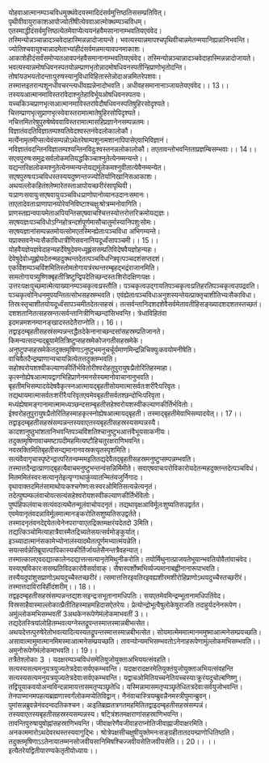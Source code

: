 

  
योहवाआत्मानम्पञ्चविधमुक्थंवेदयस्मादिदंसर्वमुत्तिष्ठतिससम्प्रतिवित्। पृथीवीवायुराकाशआपोज्योतींषीत्येववाआत्मोक्थम्पञ्चविधम्। एतस्माद्धीदंसर्वमुत्तिष्ठत्येतमेवाप्येत्ययनंहवैमसानानाम्भवतियएवंवेद। तस्मिन्योन्नञ्चान्नादञ्चवेदाहास्मिन्नन्नादोजायन्ते। भवत्यस्यान्नमापश्चपृथिवीचान्नमेतन्मयानिह्यन्नानिभवन्ति। ज्योतिश्चवायुश्चान्नादमेताभ्यांहीदंसर्वमन्नमत्यावपनमाकाशः। आकाशेहीदंसर्वंसमोप्यतआवपनंहवैसमानानाम्भवतियएवंवेद। तस्मिन्योन्नञ्चान्नादञ्चवेदाहास्मिन्नन्नादोजायते। भवत्यस्यान्नमोषधिवनस्पतयोन्नम्प्राणभृतोन्नादमोषधिवनस्पतीन्हिप्राणोभृतोदन्ति। तोषांयउभयतोदन्ताःपुरुषस्यानुविधाविहितास्तेन्नोदाअन्नमितरेपशवः। तस्मात्तइतरान्पशूनधीवचरन्त्यधीवह्यन्नेनादोभवति। अधीवहसमानानाञ्जायतेयएवंवेद।। 13।।  
तस्ययआत्मानमाविस्तरांवेदाश्नुतेहाविर्भूयओषधिवनस्पतयः। यच्चकिञ्चप्राणभृत्सआत्मानमाविस्तरांवेदौषधिवनस्पतिषुहिरसोदृश्यते। चित्तम्प्राणभृत्सुप्राणभृत्स्वेवास्तरामात्मातेषुहिरसोपिदृश्यते। नचित्तमितरेषुपुरुषेष्वेववाविस्तरामात्मासहिप्रज्ञानेनसम्पन्नतमः। विज्ञातंवदतिविज्ञातम्पश्यतिवेदश्वस्तनंवेदलोकालोकौ। मर्त्येनामृतमीप्सत्येवंसम्पन्नोऽथेतरेषाम्पशूनामशानापिपासेएवाभिविज्ञानं। नविज्ञातंवदन्तिनविज्ञातम्पश्यन्तिनविदुःश्वस्तनन्नलोकालोकौ। तएतावन्तोभवन्तिताप्रज्ञम्बिसम्भवाः।। 14।।  
सएवपुरुषःसमुद्रःसर्वलोकमतियद्धकिञ्चाश्नुतेत्येनम्मन्यन्ते।। यद्यन्तरिक्षलोकमश्नुतेत्येनम्मन्यन्तेयद्यमुंलेकमश्नुवीतात्येवैनम्मन्येत। सएषपुरुषःपञ्चविधस्तस्ययदुष्णन्तज्ज्योतिर्यानिखानिसआकाशः। अथयल्लोकहितंश्लेष्मारेतस्ताआपोयच्छरीरंसापृथिवी। यःप्राणःसवायुःसएषवायुःपञ्चविधःप्राणोपानोव्यानउदानःसमानः। ताएतादेवताःप्राणापानयोरेवनिविष्टाश्चक्षुःश्रोत्रम्मनोवागिति। प्राणस्तह्यन्वपायमेताअपियन्तिसएषवाचश्चित्तस्योत्तरोत्तरिक्रमोयद्यज्ञः। सएषयज्ञःपञ्चविधोऽग्निहोत्रन्दर्शपूर्णमासौचातुर्मास्यानिपशुःसोमः। सएषयज्ञानांसम्पन्नतमोयत्सोमएतस्मिन्ह्येताःपञ्चविधा अभिगम्यन्ते। यप्राक्सवनेभ्यःसैकाविधात्रीणिसवनानियदूर्ध्वंसापञ्चमी।। 15।।  
योहवैयज्ञेयज्ञंवेदाहन्यहर्देवेषुदेवमध्यूह्लंससम्प्रतिविदेषवैयज्ञोहन्यहः। देवेषुदेवोध्यूह्लोयदेतन्महदुक्थन्तदेतत्पञ्चविधन्त्रिवृत्पञ्चदशंसप्तदशं। एकविंशम्पञ्चविंशमितिस्तोमतोगायत्रंरथन्तरम्बृहद्भद्रंराजानमिति। सामतोगायत्र्युष्णिक्बृहतीत्रिष्टुप्द्विपदेतिच्छन्दस्तःशिरोदक्षिणःपक्षः। उत्तरःपक्षःपुच्छमात्मेत्याख्यानम्पञ्चकृत्वःप्रस्तौति। पञ्चकृत्वउद्गायतिपञ्चकृत्वःप्रतिहरतिपञ्चकृत्वउपद्रवति। पञ्चकृत्वोनिधनमुपयन्तितत्सोभसहस्रम्भवति। एवंह्येताःपञ्चविधाअनुशस्यन्तेयत्प्राक्तृचाशीतिभ्यःसैकाविधा। तिस्रःस्तृचाशीतयोयदूर्ध्वंसापञ्चमीतदेतत्सहस्रं। तत्सर्वन्तानिदशदशेवैसर्वमेतावतीहिसङ्ख्यादशदशतस्तच्छतं। दशशतानितत्सहस्रन्तत्सर्वन्तानित्रीणिच्छन्दांसिभवन्ति। त्रेधाविहितंवा इदमन्नमशनम्पानङ्खादस्तदेतैराप्नोति।। 16।।  
तद्वाइदम्बृहतीसहस्रंसम्पन्नन्तद्धैतदेकेनानाच्छन्दसांसहस्रम्प्रतिजानते। किमन्यत्सदन्यद्ब्रूयामेतित्रिष्टुप्सहस्रमेकोजगतीसहस्रमेके। अनुष्टुपप्सहस्रमेकेतदुक्तमृषिणाऽनुष्टुभमनुचर्चूर्यमाणमिन्द्रन्निचिक्युःकवयोमनीषेति। वाचिवैतदैन्द्रम्प्राणान्यचायन्नित्येतत्तदुक्तम्भवति। सहोश्वरोयशश्वीकल्याणकीर्तिर्भवितोरीश्वरोहतुपुरायुषःप्रैतोरितिहस्माहा। कृत्स्नोह्येषआत्मायद्वागभिहिप्राणेनमनसेस्यमानोवाचानानुभवति। बृहतीमभिसम्पादयेदेषवैकृत्स्नआत्मायद्बृहतीसोयमात्मासर्वतःशरीरैःपरिवृतः। तद्यथायमात्मासर्वतःशरीरैःपरिवृतएवमेवबृहतीसर्वतश्छन्दोभिःपरिवृता। मध्यंह्येषामङ्गानामात्मामध्यञ्छन्दसाम्बृहतीसहेश्वरोयशस्वीकल्याणकीर्तिर्भवितोः। ईश्वरोहतुपुरायुषःप्रैतोरितिहस्माहकृत्स्नोह्येषआत्मायद्बृहती। तस्माद्बृहतीमेवाभिसम्पादयेत्।। 17।।  
तद्वाइदम्बृहतीसहस्रंसम्पन्नन्तस्यवाएतस्यबृहतीसहस्रस्यसम्पन्नस्यै। कादशानुष्ठुभांशतानिभवन्तिपञ्चविंशतिश्चानुष्टुभआत्तंवैभूयसाकनीयः। तदुक्तमृषिणावाचमष्टापदीमहमित्यष्टौहिचतुरक्षराणिभवन्ति। नवस्रक्तिमितिबृहतीसन्द्यमानानवस्रक्त्यृतस्पृशमिति। सत्यंवैवागृचास्पृष्टेन्द्रात्परितन्वम्ममइतितद्यदेवैतद्बृहतीसहस्रमनुष्टुप्सम्पन्नम्भवति। तस्मात्तदैन्द्रात्प्राणाद्बृहत्यैवाचमनुष्टुभन्तन्वंसन्निर्मिमीते। सवाएषवाचःपरोविकारोयदेतन्महदुक्तन्तदेत्पञ्चविधं। मितममितंस्वरःसत्यानृतेइत्यृग्गाथाकुंव्यातन्मितंयजुर्निगादः। वृथावाक्तदमितंसामाथोयःकश्चगेष्णःसःस्वरओमितिसत्यन्नेत्यनृतं। तदेत्पुष्पम्फलंवाचोयत्सत्यंसहेश्वरोयशस्वीकल्याणकीर्तिर्भवितोः। पुष्पंहिफलंवाचःसत्यंवदत्यथैतन्मूलंवाचोयदनृतं। तद्यथावृक्षआविर्मूलःशुष्यतिसउद्वर्तत। एवमेवानृतंवदन्नाविर्मूलमात्मानङ्करोतिसशुष्यतिसउद्वर्तते। तस्मादनृतंवनदेद्दयेतत्वेनेनपराग्वाएतद्रिक्तमक्षरंयदेतदो 3मिति। तद्यत्किञ्चोमित्याहात्रैवास्मैतद्रिच्यतेसयत्सर्वमोङ्कुर्यात्। इञ्च्यादात्मानंसकामेभ्योनालंस्यादथैतत्पूर्णमभ्यात्मंयन्नेति। सयत्सर्वन्नेतिब्रूयात्पापिकास्यकीर्तिर्जायतेसैनन्तत्रैवहन्यात्। तस्मात्कालएवदद्यात्कालेनदद्यात्तत्सत्यानृतेमिथुनीकरोति। तयोर्मिथुनात्प्राजयतेभूयान्भवतियोवैतांवाचंवेद। यस्यएषविकारःससम्प्रतिविदकारोवैसर्वावाक्। सैषास्पर्शोष्मभिर्व्यज्यमानाबह्वीनानारूपाभवति। तस्यैयदुपांशुसप्राणोऽथयदुच्चैस्तच्छरीरं। त्समात्तत्तिरइवतिरइवह्यशीरमशीरोहिप्राणोऽथयदुच्चैस्तच्छरीरं। तस्मात्तदाविराविर्हीदंशरीम्।। 18।।  
तद्वइदम्बृहतीसहस्रंसम्पन्नन्तद्यशःसइन्द्रःसभूतानामधिपतिः। सयएतमेवमिन्द्रम्भूतानामधिपतिंवेद। विस्रसाहैवास्माल्लोकात्प्रैतीतिहस्माहमहिदासऐतरेयः। प्रेत्योन्द्रोभूत्वैषुलोकेषुराजति तदाहुर्यदनेनरूपेण। अमुंल्लोकमभिसम्भवतीं 3अथकेनरूपेणेमंलोकमाभवतीं 3।। तद्यदेतस्त्रियांलोहितम्भवत्यग्नेस्तद्रूपन्तस्मात्तस्मान्नबीभत्सेत। अथयदेत्तत्पुरुषेरेतोभवत्यादित्यस्यतद्रूपन्तस्मात्तस्मान्नबीभत्सेत। सोयमात्मेममात्मानममुष्माआत्मनेसम्प्रयच्छति। असावात्मामुमात्मानमिमस्माआत्मनेसम्प्रयच्छति। तावन्योन्यमभिसम्भवतोऽनेनाहरूपेणामुंल्लोकमभिसम्भवति।। अमुनोरूपेणेमंलोकमाभवति।। 19।।  
तत्रैतेश्लोकाः 3 । यदक्षरम्पञ्चविधंसमेतियुजोयुक्ताअभिययत्संवहति। सत्यस्यसत्यमनुयत्रयुज्यतेत्रदेवाःसर्वएकम्भवन्ति। यदाक्षरादक्षरमेतियुक्तंयुजोयुक्ताअभियत्संवहन्ति सत्यस्यसत्यमनुयत्रयुज्यतेत्रदेवाःसर्वएकम्भवन्ति। यद्वाचओमितियच्चनेतियच्चस्याःक्रूरंयदुचोल्बणिष्णु। तद्वियूयाकवयोअन्वविन्दन्नामायत्तासमतृप्यञ्छृतेधि। यस्मिन्नामासमतृप्यञ्छृतेधितत्रदेवाःसर्वयुजोभवन्ति। तेनपाप्मानमपहत्यब्रह्मणास्वर्गंलोकमप्येतिविद्वान्। नैनंवाचास्त्रियम्ब्रुवन्नैनमस्त्रीपुमान्ब्रुवन्। पुमांसन्नब्रुवन्नेनंवदन्वदतिकश्चन। अःइतिब्रह्मतत्रगतमहमितितद्वाइदम्बृहतीसहस्रंसम्पन्नं। तस्यवाएतस्यबृहतीसहस्रस्यसम्पन्नस्य। षट्त्रिंशतमक्षराणांसहस्राणिभवन्ति। तावन्तिपुरुषायुषोह्नांसहस्राणिभवन्ति। जीवाक्षरेणैवजीवाहराप्नोतिजीवाह्नाजीवाक्षरमिति। अनकाममारोऽथदेवरथस्तस्यवागुद्भिः। श्रोत्रेपक्षसीचक्षुषीयुक्तेमनःसङ्ग्रहीतातदयम्प्राणोधितिष्ठति। तदुक्तमृषिणाऽऽतेनायातम्मनसोजवीयसानिमिषश्चिज्जवीयसेतिजवीयसेति।। 20।। ।। इत्यैतरेयद्वितीयारण्यकेतृतीयोध्यायः।।  

